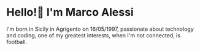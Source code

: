 <h1>Hello!👋 I'm Marco Alessi</h1>
I'm born in Sicily in Agrigento on 16/05/1997, passionate about technology and coding, one of my greatest interests, when I'm not connected, is football.





